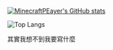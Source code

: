 [![MinecraftPEayer's GitHub stats](https://github-readme-stats-ej72.vercel.app/api?username=MinecraftPEayer&theme=dark)](https://github.com/anuraghazra/github-readme-stats)

![Top Langs](<https://github-readme-stats-ej72.vercel.app/api/top-langs/?username=MinecraftPEayer&theme=dark&langs_count=8>)

其實我想不到我要寫什麼